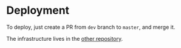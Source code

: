 # Deployment

To deploy, just create a PR from `dev` branch to `master`, and merge it.

The infrastructure lives in the [other repository](https://github.com/gannochenko/pocs-demos-katas_infra).
